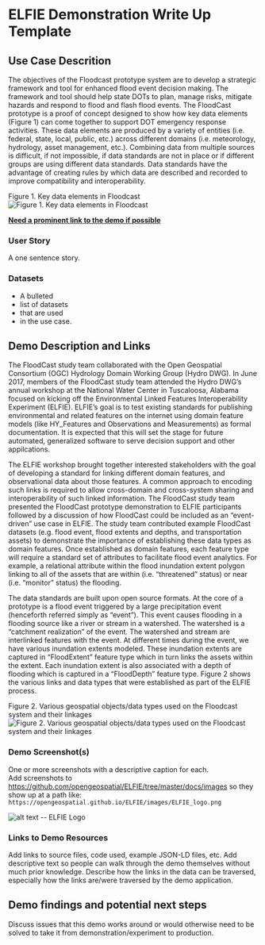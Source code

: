 # ELFIE Demonstration Write Up Template

## Use Case Descrition

The objectives of the Floodcast prototype system are to develop a strategic framework and tool for enhanced flood event decision making.  The framework and tool should help state DOTs to plan, manage risks, mitigate hazards and respond to flood and flash flood events. The FloodCast prototype is a proof of concept designed to show how key data elements (Figure 1) can come together to support DOT emergency response activities. These data elements are produced by a variety of entities (i.e. federal, state, local, public, etc.) across different domains (i.e. meteorology, hydrology, asset management, etc.). Combining data from multiple sources is difficult, if not impossible, if data standards are not in place or if different groups are using different data standards. Data standards have the advantage of creating rules by which data are described and recorded to improve compatibility and interoperability.

Figure 1. Key data elements in Floodcast
![Figure 1. Key data elements in Floodcast](https://opengeospatial.github.io/ELFIE/images/floodcast_fig1.png)

[**Need a prominent link to the demo if possible**](https://opengeospatial.github.io/ELFIE/demo/template)

### User Story

A one sentence story.

### Datasets

- A bulleted
- list of datasets
- that are used
- in the use case.

## Demo Description and Links

The FloodCast study team collaborated with the Open Geospatial Consortium (OGC) Hydrology Domain Working Group (Hydro DWG). In June 2017, members of the FloodCast study team attended the Hydro DWG’s annual workshop at the National Water Center in Tuscaloosa, Alabama focused on kicking off the Environmental Linked Features Interoperability Experiment (ELFIE).  ELFIE’s goal is to test existing standards for publishing environmental and related features on the internet using domain feature models (like HY_Features and Observations and Measurements) as formal documentation.  It is expected that this will set the stage for future automated, generalized software to serve decision support and other appilcations.  

The ELFIE workshop brought together interested stakeholders with the goal of developing a standard for linking different domain features, and observational data about those features. A common approach to encoding such links is required to allow cross-domain and cross-system sharing and interoperability of such linked information. The FloodCast study team presented the FloodCast prototype demonstration to ELFIE participants followed by a discussion of how FloodCast could be included as an “event-driven” use case in ELFIE. The study team contributed example FloodCast datasets (e.g. flood event, flood extents and depths, and transportation assets) to demonstrate the importance of establishing these data types as domain features. Once established as domain features, each feature type will require a standard set of attributes to facilitate flood event analytics. For example, a relational attribute within the flood inundation extent polygon linking to all of the assets that are within (i.e. “threatened” status) or near (i.e. “monitor” status) the flooding.  

The data standards are built upon open source formats.  At the core of a prototype is a flood event triggered by a large precipitation event (henceforth referred simply as “event”).  This event causes flooding in a flooding source like a river or stream in a watershed.  The watershed is a “catchment realization” of the event.  The watershed and stream are interlinked features with the event. At different times during the event, we have various inundation extents modeled.  These inundation extents are captured in “FloodExtent” feature type which in turn links the assets within the extent.   Each inundation extent is also associated with a depth of flooding which is captured in a “FloodDepth” feature type. Figure 2 shows the various links and data types that were established as part of the ELFIE process.  

Figure 2. Various geospatial objects/data types used on the Floodcast system and their linkages  
![Figure 2. Various geospatial objects/data types used on the Floodcast system and their linkages](https://opengeospatial.github.io/ELFIE/images/floodcast_fig2.png)  

### Demo Screenshot(s)

One or more screenshots with a descriptive caption for each.  
Add screenshots to https://github.com/opengeospatial/ELFIE/tree/master/docs/images
so they show up at a path like: `https://opengeospatial.github.io/ELFIE/images/ELFIE_logo.png`  

![alt text -- ELFIE Logo](https://opengeospatial.github.io/ELFIE/images/ELFIE_logo.png)

### Links to Demo Resources

Add links to source files, code used, example JSON-LD files, etc. Add descriptive text so
people can walk through the demo themselves without much prior knowledge. Describe how
the links in the data can be traversed, especially how the links are/were traversed by the demo
application.

## Demo findings and potential next steps

Discuss issues that this demo works around or would otherwise need to be solved to take
it from demonstration/experiment to production.

